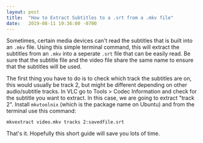 ```yaml
---
layout: post
title:  "How to Extract Subtitles to a .srt from a .mkv file"
date:   2019-08-11 19:36:00 -0700
---
```


Sometimes, certain media devices can't read the subtitles that is built into an `.mkv` file.
Using this simple terminal command, this will extract the subtitles from an `.mkv` into a 
seperate `.srt` file that can be easily read. Be sure that the subtitle file and the video 
file share the same name to ensure that the subtitles will be used.

The first thing you have to do is to check which track the subtitles are on, this would 
usually be track 2, but might be different depending on other audio/subtitle tracks. In VLC 
go to Tools > Codec Information and check for the subtitle you want to extract. In this case, 
we are going to extract "track 2". Install `mkvtoolnix` (which is the package name on Ubuntu) 
and from the terminal use this command:

`mkvextract video.mkv tracks 2:savedfile.srt`

That's it. Hopefully this short guide will save you lots of time.
